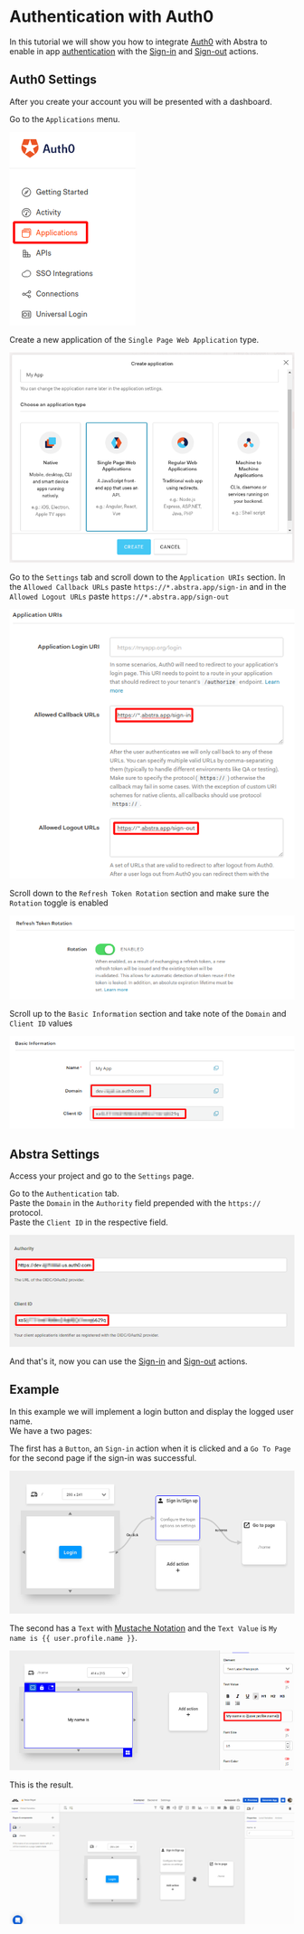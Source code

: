 # Authentication with Auth0

In this tutorial we will show you how to integrate [Auth0](https://auth0.com/) with Abstra to enable in app [authentication](../../docs/projects/settings/authentication.md) with the [Sign-in](../../docs/projects/front-end/actions/login.md) and [Sign-out](../../docs/projects/front-end/actions/logout.md) actions.

## Auth0 Settings

After you create your account you will be presented with a dashboard.

Go to the `Applications` menu.  


![](../../.gitbook/assets/auth0-app.png)

Create a new application of the `Single Page Web Application` type.  


![](../../.gitbook/assets/auth0-new.png)

Go to the `Settings` tab and scroll down to the `Application URIs` section. In the `Allowed Callback URLs` paste `https://*.abstra.app/sign-in` and in the `Allowed Logout URLs` paste `https://*.abstra.app/sign-out`  


![](../../.gitbook/assets/auth0-allow.png)

Scroll down to the `Refresh Token Rotation` section and make sure the `Rotation` toggle is enabled  


![](../../.gitbook/assets/auth0-refresh.png)

Scroll up to the `Basic Information` section and take note of the `Domain` and `Client ID` values  


![](../../.gitbook/assets/auth0-info.png)

## Abstra Settings

Access your project and go to the `Settings` page.

Go to the `Authentication` tab.  
Paste the `Domain` in the `Authority` field prepended with the `https://` protocol.  
Paste the `Client ID` in the respective field.  


![](../../.gitbook/assets/auth0-abstra.png)

And that's it, now you can use the [Sign-in](../../docs/projects/front-end/actions/login.md) and [Sign-out](../../docs/projects/front-end/actions/logout.md) actions.

## Example

In this example we will implement a login button and display the logged user name.  
We have a two pages:

The first has a `Button`, an `Sign-in` action when it is clicked and a `Go To Page` for the second page if the sign-in was successful.  


![](../../.gitbook/assets/auth0-p1.png)

The second has a `Text` with [Mustache Notation](../../docs/projects/front-end/arguments/mustache-notation.md) and the `Text Value` is `My name is {{ user.profile.name }}`.  


![](../../.gitbook/assets/auth0-p2.png)

This is the result.  


![](../../.gitbook/assets/auth0-login-wf.gif)


